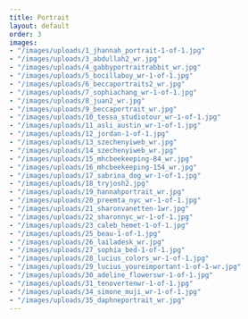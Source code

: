 ```yaml
---
title: Portrait
layout: default
order: 3
images:
- "/images/uploads/1_jhannah_portrait-1-of-1.jpg"
- "/images/uploads/3_abdullah2_wr.jpg"
- "/images/uploads/4_gabbyportraitrabbit_wr.jpg"
- "/images/uploads/5_bocillaboy_wr-1-of-1.jpg"
- "/images/uploads/6_beccaportraits2_wr.jpg"
- "/images/uploads/7_sophiachang_wr-1-of-1.jpg"
- "/images/uploads/8_juan2_wr.jpg"
- "/images/uploads/9_beccaportrait_wr.jpg"
- "/images/uploads/10_tessa_studiotour_wr-1-of-1.jpg"
- "/images/uploads/11_asli_austin_wr-1-of-1.jpg"
- "/images/uploads/12_jordan-1-of-1.jpg"
- "/images/uploads/13_szechenyiweb_wr.jpg"
- "/images/uploads/14_szechenyiweb_wr.jpg"
- "/images/uploads/15_mhcbeekeeping-84_wr.jpg"
- "/images/uploads/16_mhcbeekeeping-154_wr.jpg"
- "/images/uploads/17_sabrina_dog_wr-1-of-1.jpg"
- "/images/uploads/18_tryjosh2.jpg"
- "/images/uploads/19_hannahportrait_wr.jpg"
- "/images/uploads/20_preemta_nyc_wr-1-of-1.jpg"
- "/images/uploads/21_sharonvanetten-1wr.jpg"
- "/images/uploads/22_sharonnyc_wr-1-of-1.jpg"
- "/images/uploads/23_caleb_hemet-1-of-1.jpg"
- "/images/uploads/25_beau-1-of-1.jpg"
- "/images/uploads/26_lailadesk_wr.jpg"
- "/images/uploads/27_sophia_bed-1-of-1.jpg"
- "/images/uploads/28_lucius_colors_wr-1-of-1.jpg"
- "/images/uploads/29_lucius_youreimportant-1-of-1-wr.jpg"
- "/images/uploads/30_adeline_flowerswr-1-of-1.jpg"
- "/images/uploads/31_tenovertenwr-1-of-1.jpg"
- "/images/uploads/34_simone_muji_wr-1-of-1.jpg"
- "/images/uploads/35_daphneportrait_wr.jpg"
---
```


